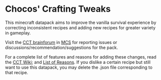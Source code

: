 # Chocos' Crafting Tweaks

This minecraft datapack aims to improve the vanilla survival experience by correcting inconsistent recipes and adding new recipes for greater variety in gameplay.

Visit the [CCT brainforum](https://discord.com/channels/308744621616529410/1243802341824663602) in [MCS](https://discord.com/invite/NtVxyW5) for reporting issues or discussions/recommendation/suggestions for the pack.

For a complete list of features and reasons for adding these changes, read the [CCT Wiki](https://github.com/mygazthehealer/chocos-crafting-tweaks/blob/main/RECIPE.md); and [List of Reasons](https://github.com/mygazthehealer/chocos-crafting-tweaks/blob/main/Reason.md).  If you dislike a certain recipe but still want to use this datapack, you may delete the .json file corresponding to that recipe.
